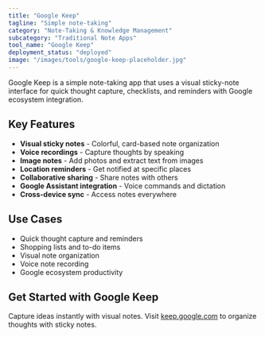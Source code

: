 ```yaml
---
title: "Google Keep"
tagline: "Simple note-taking"
category: "Note-Taking & Knowledge Management"
subcategory: "Traditional Note Apps"
tool_name: "Google Keep"
deployment_status: "deployed"
image: "/images/tools/google-keep-placeholder.jpg"
---
```

Google Keep is a simple note-taking app that uses a visual sticky-note interface for quick thought capture, checklists, and reminders with Google ecosystem integration.

## Key Features

- **Visual sticky notes** - Colorful, card-based note organization
- **Voice recordings** - Capture thoughts by speaking
- **Image notes** - Add photos and extract text from images
- **Location reminders** - Get notified at specific places
- **Collaborative sharing** - Share notes with others
- **Google Assistant integration** - Voice commands and dictation
- **Cross-device sync** - Access notes everywhere

## Use Cases

- Quick thought capture and reminders
- Shopping lists and to-do items
- Visual note organization
- Voice note recording
- Google ecosystem productivity

## Get Started with Google Keep

Capture ideas instantly with visual notes. Visit [keep.google.com](https://keep.google.com) to organize thoughts with sticky notes.